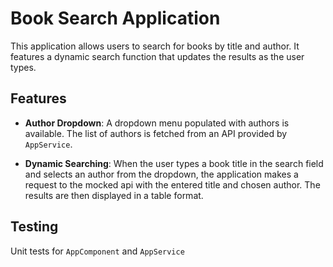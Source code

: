# Book Search Application

This application allows users to search for books by title and author. It features a dynamic search function that updates the results as the user types.

## Features

- **Author Dropdown**: A dropdown menu populated with authors is available. The list of authors is fetched from an API provided by `AppService`.

- **Dynamic Searching**: When the user types a book title in the search field and selects an author from the dropdown, the application makes a request to the mocked api with the entered title and chosen author. The results are then displayed in a table format.

## Testing
Unit tests for `AppComponent` and `AppService`


